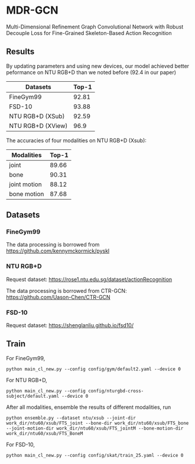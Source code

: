 # MDR-GCN
Multi-Dimensional Refinement Graph Convolutional Network with Robust Decouple Loss for Fine-Grained Skeleton-Based Action Recognition

## Results

By updating parameters and using new devices, our model achieved better peformance on NTU RGB+D than we noted before (92.4 in our paper)

| Datasets         | Top-1 |
|------------------|-------|
| FineGym99        | 92.81 |
| FSD-10           | 93.88 |
| NTU RGB+D (XSub) | 92.59 |
| NTU RGB+D (XView) | 96.9 |

The accuracies of four modalities on NTU RGB+D (Xsub):

| Modalities   | Top-1 |
|--------------|-------|
| joint        | 89.66 |
| bone         | 90.31 |
| joint motion | 88.12 |
| bone motion  | 87.68 |

## Datasets

### FineGym99

The data processing is borrowed from https://github.com/kennymckormick/pyskl

### NTU RGB+D

Request dataset: https://rose1.ntu.edu.sg/dataset/actionRecognition

The data processing is borrowed from CTR-GCN: https://github.com/Uason-Chen/CTR-GCN

### FSD-10

Request dataset: https://shenglanliu.github.io/fsd10/

## Train

For FineGym99,
```shell
python main_cl_new.py --config config/gym/default2.yaml --device 0
```

For NTU RGB+D,
```shell
python main_cl_new.py --config config/nturgbd-cross-subject/default.yaml --device 0
```

After all modalities, ensemble the results of different modalities, run
```shell
python ensemble.py --dataset ntu/xsub --joint-dir work_dir/ntu60/xsub/FTS_joint --bone-dir work_dir/ntu60/xsub/FTS_bone --joint-motion-dir work_dir/ntu60/xsub/FTS_jointM --bone-motion-dir work_dir/ntu60/xsub/FTS_BoneM
```

For FSD-10,
```shell
python main_cl_new.py --config config/skat/train_25.yaml --device 0
```


